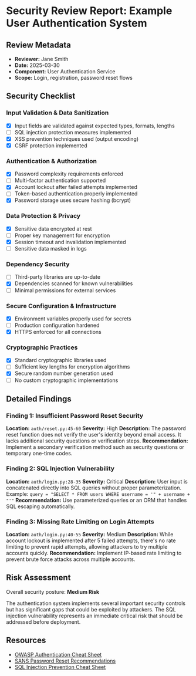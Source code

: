 # Security Review Report: Example User Authentication System

## Review Metadata
- **Reviewer:** Jane Smith
- **Date:** 2025-03-30
- **Component:** User Authentication Service
- **Scope:** Login, registration, password reset flows

## Security Checklist

### Input Validation & Data Sanitization
- [x] Input fields are validated against expected types, formats, lengths
- [ ] SQL injection protection measures implemented
- [x] XSS prevention techniques used (output encoding)
- [x] CSRF protection implemented

### Authentication & Authorization
- [x] Password complexity requirements enforced
- [ ] Multi-factor authentication supported
- [x] Account lockout after failed attempts implemented
- [ ] Token-based authentication properly implemented
- [x] Password storage uses secure hashing (bcrypt)

### Data Protection & Privacy
- [x] Sensitive data encrypted at rest
- [ ] Proper key management for encryption 
- [x] Session timeout and invalidation implemented
- [ ] Sensitive data masked in logs

### Dependency Security
- [ ] Third-party libraries are up-to-date
- [x] Dependencies scanned for known vulnerabilities
- [ ] Minimal permissions for external services

### Secure Configuration & Infrastructure
- [x] Environment variables properly used for secrets
- [ ] Production configuration hardened
- [x] HTTPS enforced for all connections

### Cryptographic Practices
- [x] Standard cryptographic libraries used
- [ ] Sufficient key lengths for encryption algorithms
- [x] Secure random number generation used
- [ ] No custom cryptographic implementations

## Detailed Findings

### Finding 1: Insufficient Password Reset Security
**Location:** `auth/reset.py:45-60`
**Severity:** High
**Description:** The password reset function does not verify the user's identity beyond email access. It lacks additional security questions or verification steps.
**Recommendation:** Implement a secondary verification method such as security questions or temporary one-time codes.

### Finding 2: SQL Injection Vulnerability
**Location:** `auth/login.py:28-35`
**Severity:** Critical
**Description:** User input is concatenated directly into SQL queries without proper parameterization. Example: `query = "SELECT * FROM users WHERE username = '" + username + "'"`
**Recommendation:** Use parameterized queries or an ORM that handles SQL escaping automatically.

### Finding 3: Missing Rate Limiting on Login Attempts
**Location:** `auth/login.py:40-55`
**Severity:** Medium
**Description:** While account lockout is implemented after 5 failed attempts, there's no rate limiting to prevent rapid attempts, allowing attackers to try multiple accounts quickly.
**Recommendation:** Implement IP-based rate limiting to prevent brute force attacks across multiple accounts.

## Risk Assessment
Overall security posture: **Medium Risk**

The authentication system implements several important security controls but has significant gaps that could be exploited by attackers. The SQL injection vulnerability represents an immediate critical risk that should be addressed before deployment.

## Resources
- [OWASP Authentication Cheat Sheet](https://cheatsheetseries.owasp.org/cheatsheets/Authentication_Cheat_Sheet.html)
- [SANS Password Reset Recommendations](https://www.sans.org/blog/reset-not-so-secure-password-reset-implementation/)
- [SQL Injection Prevention Cheat Sheet](https://cheatsheetseries.owasp.org/cheatsheets/SQL_Injection_Prevention_Cheat_Sheet.html)